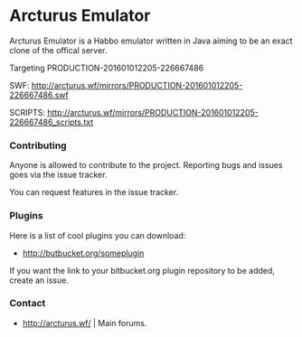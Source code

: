 # Arcturus Emulator #

Arcturus Emulator is a Habbo emulator written in Java aiming to be an exact clone of the offical server.

Targeting PRODUCTION-201601012205-226667486

SWF: http://arcturus.wf/mirrors/PRODUCTION-201601012205-226667486.swf

SCRIPTS: http://arcturus.wf/mirrors/PRODUCTION-201601012205-226667486_scripts.txt

### Contributing ###

Anyone is allowed to contribute to the project. Reporting bugs and issues goes via the issue tracker.

You can request features in the issue tracker.

### Plugins ###

Here is a list of cool plugins you can download:

* http://butbucket.org/someplugin

If you want the link to your bitbucket.org plugin repository to be added, create an issue.

### Contact ###

* http://arcturus.wf/ | Main forums.